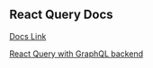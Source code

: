 ## React Query Docs

[Docs Link](https://tanstack.com/query/v3/docs/framework/react/quick-start)

[React Query with GraphQL backend](https://www.takeshape.io/articles/how-to-use-react-query-with-react-and-graphql/)